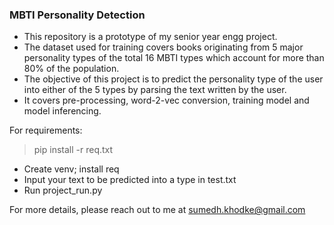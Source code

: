 ### MBTI Personality Detection
<ul>
<li> This repository is a prototype of my senior year engg project. </li>
<li> The dataset used for training covers books originating from 5 major personality types of the total 16 MBTI types which account for more than 80% of the population. </li>
<li> The objective of this project is to predict the personality type of the user into either of the 5 types by parsing the text written by the user. </li>
<li> It covers pre-processing, word-2-vec conversion, training model and model inferencing. </li>
</ul>

For requirements:
> pip install -r req.txt

<ul>
<li> Create venv; install req </li>
<li> Input your text to be predicted into a type in test.txt </li>
<li> Run project_run.py </li>
</ul>

For more details, please reach out to me at sumedh.khodke@gmail.com
